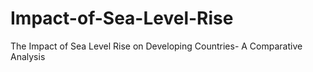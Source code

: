 # Impact-of-Sea-Level-Rise
The Impact of Sea Level Rise on Developing Countries- A Comparative Analysis
